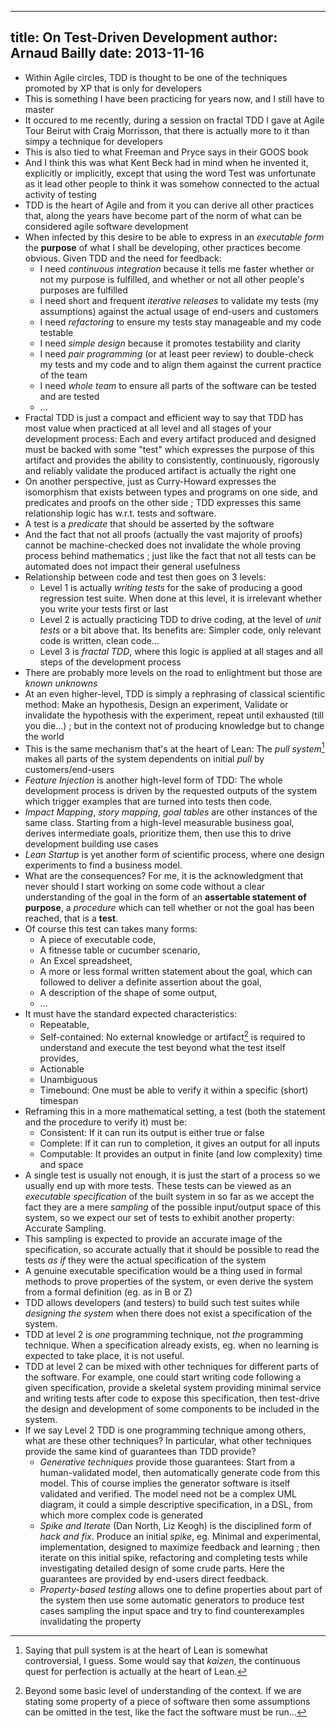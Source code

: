------------
title: On Test-Driven Development
author: Arnaud Bailly 
date: 2013-11-16
------------

* Within Agile circles, TDD is thought to be one of the techniques promoted by XP that is only for developers
* This is something I have been practicing for years now, and I still have to master 
* It occured to me recently, during a session on fractal TDD I gave at Agile Tour Beirut with Craig Morrisson, that there is
  actually more to it than simpy a technique for developers
* This is also tied to what Freeman and Pryce says in their GOOS book
* And I think this was what Kent Beck had in mind when he invented it, explicitly or implicitly, except that using the word Test
  was unfortunate as it lead other people to think it was somehow connected to the actual activity of testing
* TDD is the heart of Agile and from it you can derive all other practices that, along the years have become part of the norm of
  what can be considered agile software development
* When infected by this desire to be able to express in an *executable form* the **purpose** of what I shall be developing, other
  practices become obvious. Given TDD and the need for feedback:
    * I need *continuous integration* because it tells me faster whether or not my purpose is fulfilled, and whether or not all other
      people's purposes are fulfilled
    * I need short and frequent *iterative releases* to validate my tests (my assumptions) against the actual usage of end-users and customers
    * I need *refactoring* to ensure my tests stay manageable  and my code testable
    * I need *simple design* because it promotes testability and clarity
    * I need *pair programming* (or at least peer review) to double-check my tests and my code and to align them against the
      current practice of the team
    * I need *whole team* to ensure all parts of the software can be tested and are tested
    * ...
* Fractal TDD is just a compact and efficient way to say that TDD has most value when practiced at all level and all stages of
  your development process: Each and every artifact produced and designed must be backed with some "test" which expresses the
  purpose of this artifact and provides the ability to consistently, continuously, rigorously and reliably validate the produced
  artifact is actually the right one
* On another perspective, just as Curry-Howard expresses the isomorphism that exists between types and programs on one side, and
  predicates and proofs on the other side ; TDD expresses this same relationship logic has w.r.t. tests and software.
* A test is a *predicate* that should be asserted by the software
* And the fact that not all proofs (actually the vast majority of proofs) cannot be machine-checked does not invalidate the whole
  proving process behind mathematics ; just like the fact that not all tests can be automated does not impact their general
  usefulness 
* Relationship between code and test then goes on 3 levels:
    * Level 1 is actually *writing tests* for the sake of producing a good regression test suite. When done at this level, it is
      irrelevant whether you write your tests first or last
    * Level 2 is actually practicing TDD to drive coding, at the level of *unit tests* or a bit above that. Its benefits are:
      Simpler code, only relevant code is written, clean code...
    * Level 3 is *fractal TDD*, where this logic is applied at all stages and all steps of the development process
* There are probably more levels on the road to enlightment but those are *known unknowns*
* At an even higher-level, TDD is simply a rephrasing of classical scientific method: Make an hypothesis, Design an experiment,
  Validate or invalidate the hypothesis with the experiment, repeat until exhausted (till you die...) ; but in the context not of
  producing knowledge but to change the world
* This is the same mechanism that's at the heart of Lean: The *pull system*[^1] makes all parts of the system dependents on
  initial *pull* by customers/end-users
* *Feature Injection* is another high-level form of TDD: The whole development process is driven by the requested outputs of the
   system which trigger examples that are turned into tests then code.
* *Impact Mapping*, *story mapping*, *goal tables* are other instances of the same class. Starting from a high-level measurable
   business goal, derives intermediate goals, prioritize them, then use this to drive development building use cases
* *Lean Startup* is yet another form of scientific process, where one design experiments to find a business model.
* What are the consequences? For me, it is the acknowledgment that never should I start working on some code without a clear
  understanding of the goal in the form of an **assertable statement of purpose**, a *procedure* which can tell whether or not the
  goal has been reached, that is a **test**.
* Of course this test can takes many forms:
    * A piece of executable code,
    * A fitnesse table or cucumber scenario,
    * An Excel spreadsheet,
    * A more or less formal written statement about the goal, which can followed to deliver a definite assertion about the goal,
    * A description of the shape of some output,
    * ...
* It must have the standard expected characteristics:
    * Repeatable,
    * Self-contained: No external knowledge or artifact[^2] is required to understand and execute the test beyond what the test itself
      provides,
    * Actionable
    * Unambiguous
    * Timebound: One must be able to verify it within a specific (short) timespan
* Reframing this in a more mathematical setting, a test (both the statement and the procedure to verify it) must be:
    * Consistent: If it can run its output is either true or false
    * Complete: If it can run to completion, it gives an output for all inputs
    * Computable: It provides an output in finite (and low complexity) time and space
* A single test is usually not enough, it is just the start of a process so we usually end up with more tests. These tests can be
  viewed as an *executable specification* of the built system in so far as we accept the fact they are a mere *sampling* of the
  possible input/output space of this system, so we expect our set of tests to exhibit another property: Accurate Sampling.
* This sampling is expected to provide an accurate image of the specification, so accurate actually that it should be possible to
  read the tests *as if* they were the actual specification of the system 
* A genuine executable specification would be  a thing used in formal methods to prove properties of the system, or even derive
  the system from a formal definition (eg. as in B or Z) 
* TDD allows developers (and testers) to build such test suites while *designing the system* when there does not exist a
  specification of the system.
* TDD at level 2 is *one* programming technique, not *the* programming technique. When a specification already exists, eg. when no
  learning is expected to take place, it is not useful. 
* TDD at level 2 can be mixed with other techniques for different parts of the software. For example, one could start writing code
  following a given specification, provide a skeletal system providing minimal service and writing tests after code to expose this
  specification, then test-drive the design and development of some components to be included in the system. 
* If we say Level 2 TDD is one programming technique among others, what are these other techniques? In particular, what other
  techniques provide the same kind of guarantees than TDD provide? 
    * *Generative techniques* provide those guarantees: Start from a human-validated model, then automatically generate code from
       this model. This of course implies the generator software is itself validated and verified. The model need not be a complex
       UML diagram, it could a simple descriptive specification, in a DSL, from which more complex code is generated 
    * *Spike and Iterate* (Dan North, Liz Keogh) is the disciplined form of *hack and fix*. Produce an initial *spike*, eg. Minimal
       and experimental, implementation, designed to maximize feedback and learning ; then iterate on this initial spike,
       refactoring and completing tests while investigating detailed design of some crude parts. Here the guarantees are provided
       by end-users direct feedback.  
    * *Property-based testing* allows one to define properties about part of the system then use some automatic generators to produce 
       test cases sampling the input space and try to find counterexamples invalidating the property



[^1]: Saying that pull system is at the heart of Lean is somewhat controversial, I guess. Some would say that *kaizen*, the
continuous quest for perfection is actually at the heart of Lean. 

[^2]: Beyond some basic level of understanding of the context. If we are stating some property of a piece of software then some
assumptions can be omitted in the test, like the fact the software must be run...
